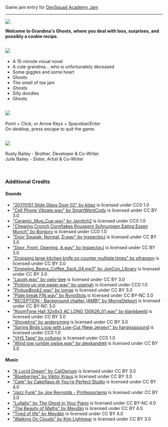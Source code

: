 Game jam entry for [DevSquad Academy Jam](https://itch.io/jam/devsquad-2020)

----

<p><strong><img src="https://img.itch.zone/aW1nLzQ5MTIwNjQucG5n/original/e%2FK1wO.png"><br></strong></p>
<p><strong>Welcome to Grandma's Ghosts, where you deal with loss, surprises, and possibly a&nbsp;cookie recipe.</strong></p>
<h2><img src="https://img.itch.zone/aW1nLzQ5MTIwMzgucG5n/original/Xv0rA3.png"></h2>
<ul><li>A&nbsp;15-minute visual novel</li><li>A cute grandma... who is unfortunately deceased</li><li>Some giggles and some heart</li><li>Ghosts</li><li>The smell of toe jam</li><li>Ghosts</li><li>Silly doodles</li><li>Ghosts</li></ul>
<h2><img src="https://img.itch.zone/aW1nLzQ5MTIwMTcucG5n/original/r5vvIV.png"></h2>
<p>Point + Click, or Arrow Keys + Spacebar/Enter<br>
On desktop, press escape to quit the game.</p>
<h2><img src="https://img.itch.zone/aW1nLzQ5MTIwMjgucG5n/original/NFBPlO.png"></h2>
<p>Rusty Bailey - Brother, Developer & Co-Writer<br>
Julie Bailey - Sister, Artist & Co-Writer</p><p><br></p><h3>Additional Credits</h3><h4>Sounds</h4><ul><li><a href="https://freesound.org/s/378866/">"20170101 Slide Glass Door 02" by kijjaz</a> is licensed under CC0 1.0</li><li><a href="https://freesound.org/s/179012/">"Cell Phone Vibrate.wav" by SmartWentCody</a> is licensed under CC BY 3.0</li><li><a href="https://freesound.org/s/344704/">"Ceramic_Mug_Cup.wav" by Jamitch2</a> is licensed under CC0 1.0</li><li><a href="https://freesound.org/s/548367/">"Chewing Crunch Cornflakes Knuspern Schnurpsen Eating Essen Munch" by Borgory</a> is licensed under CC0 1.0</li><li><a href="https://freesound.org/s/346212/">"Door Squeak, Normal, D.wav" by InspectorJ</a> is licensed under CC BY 3.0</li><li><a href="https://freesound.org/s/431117/">"Door, Front, Opening, A.wav" by InspectorJ</a> is licensed under CC BY 3.0</li><li><a href="https://freesound.org/s/328089/">"Dropping large kitchen knife on counter multiple times" by pfranzen</a> is licensed under CC BY 3.0</li><li><a href="https://freesound.org/s/458124/">"Dropping_Beans_Coffee_Sack_04.mp3" by JonCon_Library</a> is licensed under CC BY 3.0</li><li><a href="https://freesound.org/s/431610/">"Laugh.wav" by owly-bee</a> is licensed under CC BY 3.0</li><li><a href="https://freesound.org/s/463689/">"Picking up one paper.wav" by usamah</a> is licensed under CC0 1.0</li><li><a href="https://freesound.org/s/428665/">"PickupBook2.wav" by jomse</a> is licensed under CC BY 3.0</li><li><a href="https://freesound.org/s/326731/">"Plate break FIN.wav" by RynoStols</a> is licensed under CC BY-NC 3.0</li><li><a href="https://freesound.org/s/326404/">"RECEPTION - Background chatter (AMB)" by MorneDelport</a> is licensed under CC BY-NC 3.0</li><li><a href="https://freesound.org/s/193017/">"RoomTone Hall 32x8x3 AC LONG 130626_01.wav" by klankbeeld</a> is licensed under CC BY 3.0</li><li><a href="https://freesound.org/s/516318/">"Shoveling" by andersmmg</a> is licensed under CC BY 3.0</li><li><a href="https://freesound.org/s/345852/">"Spring Birds Loop with Low-Cut (New Jersey)" by hargissssound</a> is licensed under CC0 1.0</li><li><a href="https://freesound.org/s/391476/">"VHS Tape" by coltures</a> is licensed under CC0 1.0</li><li><a href="https://freesound.org/s/158685/">"Wind low rumble swipe.wav" by alexkandrell</a> is licensed under CC BY 3.0</li></ul><p></p><h4>Music</h4><ul><li><a href="https://opengameart.org/content/a-lucid-dream">"A Lucid Dream" by CaliDerium</a> is licensed under CC BY 3.0</li><li><a href="https://opengameart.org/content/blueberries">"Blueberries" by Viktor Kraus</a> is licensed under CC BY 3.0</li><li><a href="https://opengameart.org/content/cate">"Cate" by Cakeflaps @ You're Perfect Studio</a> is licensed under CC BY 4.0</li><li><a href="https://opengameart.org/content/jazz-funk">"Jazz Funk" by Joe Reynolds - Professorlamp</a> is licensed under CC BY 3.0</li><li><a href="https://freemusicarchive.org/music/The_Ghost_in_Your_Piano/The_Ghost_in_your_piano/The_Ghost_In_Your_Piano_-_The_Ghost_In_Your_Piano_-_04_Lullaby">"Lullaby" by The Ghost in Your Piano</a> is licensed under CC BY-NC 4.0</li><li><a href="https://freemusicarchive.org/music/Meydan/The_Beauty_of_Maths/Meydn_-_The_Beauty_of_Maths_1361">"The Beauty of Maths" by Meydän</a> is licensed under CC BY 4.0</li><li><a href="https://freemusicarchive.org/music/Meydan/Havor/3-_Tired_of_life_1504">"Tired of life" by Meydän</a> is licensed under CC BY 4.0</li><li><a href="https://opengameart.org/content/walking-on-clouds">"Walking On Clouds" by Kim Lightyear</a> is licensed under CC BY 3.0</li></ul>

